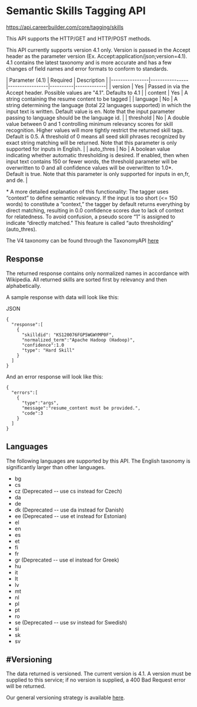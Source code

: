 # Semantic Skills Tagging API

https://api.careerbuilder.com/core/tagging/skills

This API supports the HTTP/GET and HTTP/POST methods.  

This API currently supports version 4.1 only. Version is passed in the Accept header as the parameter version (Ex. Accept:application/json;version=4.1). 4.1 contains the latest taxonomy and is more accurate and has a few changes of field names and error formats to conform to standards.

| Parameter (4.1) | Required | Description |
|----------------|----------------|-----------------|----------|-------------|
| version        | Yes | Passed in via the Accept header. Possible values are "4.1".  Defaults to 4.1 | 
| content        | Yes | A string containing the resume content to be tagged |
| language            | No | A string determining the language (total 22 languages supported) in which the input text is written. Default value is en. Note that the input parameter passing to language should be the language id. |
| threshold      | No | A double value between 0 and 1 controlling minimum relevancy scores for skill recognition. Higher values will more tightly restrict the returned skill tags. Default is 0.5. A threshold of 0 means all seed skill phrases recognized by exact string matching will be returned. Note that this parameter is only supported for inputs in English. |
| auto_thres     | No | A boolean value indicating whether automatic thresholding is desired. If enabled, then when input text contains 150 or fewer words, the threshold parameter will be overwritten to 0 and all confidence values will be overwritten to 1.0&#42;. Default is true.  Note that this parameter is only supported for inputs in en,fr, and de. |

&#42; A more detailed explanation of this functionality: The tagger uses “context” to define semantic relevancy.  If the input is too short (<= 150 words) to constitute a “context,” the tagger by default returns everything by direct matching, resulting in 0.0 confidence scores due to lack of context for relatedness. To avoid confusion, a pseudo score “1” is assigned to indicate “directly matched.” This feature is called “auto thresholding” (auto_thres).

The V4 taxonomy can be found through the TaxonomyAPI [here](https://github.com/cbdr/DataScienceAPIDocumentation/blob/master/TaxonomyService.md)

Response
-----------

The returned response contains only normalized names in accordance with Wikipedia. All returned skills are sorted first by relevancy and then alphabetically.

A sample response with data will look like this:

JSON
```
{  
  "response":[  
    {  
      "skilldid": "KS120076FGP5WGWYMP0F",
      "normalized_term":"Apache Hadoop (Hadoop)",
      "confidence":1.0
      "type": "Hard Skill"
    }
  ]
}
```

And an error response will look like this:

```
{  
  "errors":[  
    {  
      "type":"args",
      "message":"resume_content must be provided.",
      "code":3
    }
  ]
}
```

Languages
-----------
The following languages are supported by this API.  The English taxonomy is significantly larger than other languages.
* bg
* cs
* cz (Deprecated -- use cs instead for Czech)
* da
* de
* dk (Deprecated -- use da instead for Danish)
* ee (Deprecated -- use et instead for Estonian)
* el
* en
* es
* et
* fi
* fr
* gr (Deprecated -- use el instead for Greek)
* hu
* it
* lt
* lv
* mt
* nl
* pl
* pt
* ro
* se (Deprecated -- use sv instead for Swedish)
* si
* sk
* sv

#Versioning
-----------
The data returned is versioned.  The current version is 4.1. A version must be supplied to this service; if no version is supplied, a 400 Bad Request error will be returned.

Our general versioning strategy is available [here](/Versioning.md).

